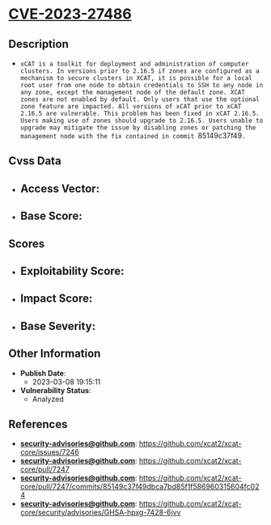 
# [CVE-2023-27486](https://github.com/xcat2/xcat-core/issues/7246)

## Description

- `xCAT is a toolkit for deployment and administration of computer clusters. In versions prior to 2.16.5 if zones are configured as a mechanism to secure clusters in XCAT, it is possible for a local root user from one node to obtain credentials to SSH to any node in any zone, except the management node of the default zone. XCAT zones are not enabled by default. Only users that use the optional zone feature are impacted. All versions of xCAT prior to xCAT 2.16.5 are vulnerable. This problem has been fixed in xCAT 2.16.5. Users making use of zones should upgrade to 2.16.5. Users unable to upgrade may mitigate the issue by disabling zones or patching the management node with the fix contained in commit `85149c37f49`.`

## Cvss Data

- **Access Vector**:
  - 
- **Base Score**:
  - 

## Scores

- **Exploitability Score**:
  - 
- **Impact Score**:
  - 
- **Base Severity**:
  - 

## Other Information

- **Publish Date**:
  - 2023-03-08 19:15:11
- **Vulnerability Status**:
  - Analyzed

## References

- **security-advisories@github.com**: https://github.com/xcat2/xcat-core/issues/7246
- **security-advisories@github.com**: https://github.com/xcat2/xcat-core/pull/7247
- **security-advisories@github.com**: https://github.com/xcat2/xcat-core/pull/7247/commits/85149c37f49dbca7bd85f1f586960315604fc024
- **security-advisories@github.com**: https://github.com/xcat2/xcat-core/security/advisories/GHSA-hpxg-7428-6jvv
